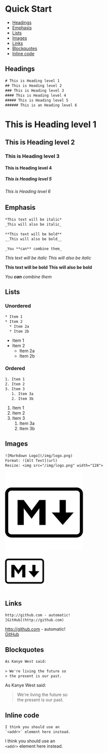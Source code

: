 # Quick Start
* [Headings](#headings)
* [Emphasis](#emphasis)
* [Lists](#lists)
* [Images](#images)
* [Links](#links)
* [Blockquotes](#blockquotes)
* [Inline code](#inline-code)

## Headings
    # This is Heading level 1
    ## This is Heading level 2
    ### This is Heading level 3
    #### This is Heading level 4
    ##### This is Heading level 5
    ###### This is an Heading level 6

# This is Heading level 1
## This is Heading level 2
### This is Heading level 3
#### This is Heading level 4
##### This is Heading level 5
###### This is Heading level 6

## Emphasis
    *This text will be italic*
    _This will also be italic_

    **This text will be bold**
    __This will also be bold__

    _You **can** combine them_

*This text will be italic*
_This will also be italic_

**This text will be bold**
__This will also be bold__

_You **can** combine them_

## Lists
### Unordered
    * Item 1
    * Item 2
      * Item 2a
      * Item 2b

* Item 1
* Item 2
  * Item 2a
  * Item 2b
### Ordered
    1. Item 1
    2. Item 2
    3. Item 3
       1. Item 3a
       2. Item 3b

1. Item 1
2. Item 2
3. Item 3
   1. Item 3a
   2. Item 3b

## Images
    ![Markdown Logo](/img/logo.png)
    Format: ![Alt Text](url)
    Resize: <img src="/img/logo.png" width="128">

![Markdown Logo](/img/logo.png)  
<img src="/img/logo.png" width="128">

## Links
    http://github.com - automatic!
    [GitHub](http://github.com)

http://github.com - automatic!  
[GitHub](http://github.com)

## Blockquotes
    As Kanye West said:

    > We're living the future so
    > the present is our past.

As Kanye West said:

> We're living the future so  
> the present is our past.

## Inline code
    I think you should use an
    `<addr>` element here instead.

I think you should use an  
`<addr>` element here instead.
